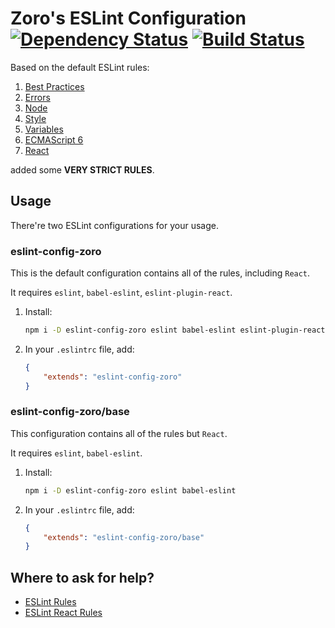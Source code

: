 # Zoro's ESLint Configuration [![Dependency Status](https://david-dm.org/nonoroazoro/eslint-config-zoro.svg?style=flat-square)](https://david-dm.org/nonoroazoro/eslint-config-zoro) [![Build Status](https://travis-ci.org/nonoroazoro/eslint-config-zoro.svg?branch=master)](https://travis-ci.org/nonoroazoro/eslint-config-zoro)

Based on the default ESLint rules:

1. [Best Practices](http://eslint.org/docs/rules/#best-practices)
1. [Errors](http://eslint.org/docs/rules/#possible-errors)
1. [Node](http://eslint.org/docs/rules/#nodejs-and-commonjs)
1. [Style](http://eslint.org/docs/rules/#stylistic-issues)
1. [Variables](http://eslint.org/docs/rules/#variables)
1. [ECMAScript 6](http://eslint.org/docs/rules/#ecmascript-6)
1. [React](https://github.com/yannickcr/eslint-plugin-react)

added some **VERY STRICT RULES**.


## Usage

There're two ESLint configurations for your usage.


### eslint-config-zoro

This is the default configuration contains all of the rules, including `React`.

It requires `eslint`, `babel-eslint`, `eslint-plugin-react`.

1. Install:

    ```bash
    npm i -D eslint-config-zoro eslint babel-eslint eslint-plugin-react
    ```

1. In your `.eslintrc` file, add:

    ```json
    {
        "extends": "eslint-config-zoro"
    }
    ```


### eslint-config-zoro/base

This configuration contains all of the rules but `React`.

It requires `eslint`, `babel-eslint`.

1. Install:

    ```bash
    npm i -D eslint-config-zoro eslint babel-eslint
    ```

1. In your `.eslintrc` file, add:

    ```json
    {
        "extends": "eslint-config-zoro/base"
    }
    ```


## Where to ask for help?

- [ESLint Rules](http://eslint.org/docs/rules/)
- [ESLint React Rules](https://github.com/yannickcr/eslint-plugin-react)
